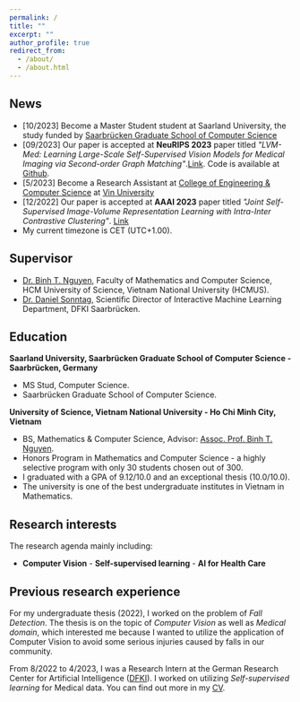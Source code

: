 ```yaml
---
permalink: /
title: ""
excerpt: ""
author_profile: true
redirect_from: 
  - /about/
  - /about.html
---
```




## News
- [10/2023] Become a Master Student student at Saarland University, the study funded by [Saarbrücken Graduate School of Computer Science](https://www.graduateschool-computerscience.de/)
- [09/2023] Our paper is accepted at **NeuRIPS 2023** paper titled *"LVM-Med: Learning Large-Scale Self-Supervised Vision Models for Medical Imaging via Second-order Graph Matching"*.[Link](https://arxiv.org/abs/2306.11925). Code is available at [Github](https://github.com/duyhominhnguyen/LVM-Med/tree/main).
- [5/2023] Become a Research Assistant at [College of Engineering & Computer Science](https://vinuni.edu.vn/college-of-engineering-computer-science/) at [Vin University](https://vinuni.edu.vn/)
- [12/2022] Our paper is accepted at **AAAI 2023** paper titled *"Joint Self-Supervised Image-Volume Representation Learning with Intra-Inter Contrastive Clustering"*. [Link](https://arxiv.org/abs/2212.01893)
- My current timezone is CET (UTC+1.00).

## Supervisor
- [Dr. Binh T. Nguyen](https://sites.google.com/site/ntbinhpolytechnique/home), Faculty of Mathematics and Computer Science, HCM University of Science, Vietnam National University (HCMUS).
- [Dr. Daniel Sonntag](https://www.dfki.de/~sonntag/), Scientific Director of Interactive Machine Learning Department, DFKI Saarbrücken.

## Education

**Saarland University, Saarbrücken Graduate School of Computer Science - Saarbrücken, Germany**
  - MS Stud, Computer Science.
  - Saarbrücken Graduate School of Computer Science.


**University of Science, Vietnam National University - Ho Chi Minh City, Vietnam**
  - BS, Mathematics & Computer Science, Advisor: [Assoc. Prof. Binh T. Nguyen](https://sites.google.com/site/ntbinhpolytechnique/home).
  - Honors Program in Mathematics and Computer Science - a highly selective program with only 30 students chosen out of 300.
  - I graduated with a GPA of 9.12/10.0 and an exceptional thesis (10.0/10.0).
  - The university is one of the best undergraduate institutes in Vietnam in Mathematics.

## Research interests

The research agenda mainly including:
 - **Computer Vision** - **Self-supervised learning** - **AI for Health Care** 
 <!-- How can we utilize the self-supervised learning algorithms - learning visual representation without labeling data- to apply effectively in medical datasets?  -->

## Previous research experience
For my undergraduate thesis (2022), I worked on the problem of *Fall Detection*. The thesis is on the topic of *Computer Vision* as well as *Medical domain*, which interested me because I wanted to utilize the application of Computer Vision to avoid some serious injuries caused by falls in our community.

From 8/2022 to 4/2023, I was a Research Intern at the German Research Center for Artificial Intelligence ([DFKI](https://www.dfki.de/web)). I worked on utilizing *Self-supervised learning* for Medical data. You can find out more in my [CV](https://hoangnguyen210.github.io//cv/).